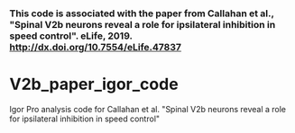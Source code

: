 ### This code is associated with the paper from Callahan et al., "Spinal V2b neurons reveal a role for ipsilateral inhibition in speed control". eLife, 2019. http://dx.doi.org/10.7554/eLife.47837
# V2b_paper_igor_code
Igor Pro analysis code for Callahan et al. "Spinal V2b neurons reveal a role for ipsilateral inhibition in speed control" 
